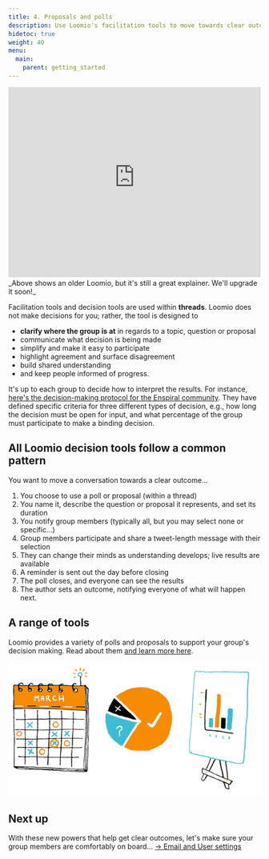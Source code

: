 ```yaml
---
title: 4. Proposals and polls
description: Use Loomio's facilitation tools to move towards clear outcomes.
hidetoc: true
weight: 40
menu:
  main:
    parent: getting_started
---
```


<iframe width="100%" height="380px" src="https://www.youtube-nocookie.com/embed/ePILBTxgkmE" frameborder="0" allowfullscreen></iframe>
_Above shows an older Loomio, but it's still a great explainer. We'll upgrade it soon!_

Facilitation tools and decision tools are used within **threads**. Loomio does not make decisions for you; rather, the tool is designed to

* **clarify where the group is at** in regards to a topic, question or proposal
* communicate what decision is being made
* simplify and make it easy to participate
* highlight agreement and surface disagreement
* build shared understanding
* and keep people informed of progress.

It's up to each group to decide how to interpret the results. For instance, [here's the decision-making protocol for the Enspiral community](https://handbook.enspiral.com/agreements/decisions.html). They have defined specific criteria for three different types of decision, e.g., how long the decision must be open for input, and what percentage of the group must participate to make a binding decision.

## All Loomio decision tools follow a common pattern

You want to move a conversation towards a clear outcome...

1. You choose to use a poll or proposal (within a thread)
2. You name it, describe the question or proposal it represents, and set its duration
3. You notify group members (typically all, but you may select none or specific...)
3. Group members participate and share a tweet-length message with their selection
4. They can change their minds as understanding develops; live results are available
5. A reminder is sent out the day before closing
6. The poll closes, and everyone can see the results
7. The author sets an outcome, notifying everyone of what will happen next.

## A range of tools

Loomio provides a variety of polls and proposals to support your group's decision making. Read about them [and learn more here](/en/user_manual/polls).

![](decision-types.png)

## Next up

With these new powers that help get clear outcomes, let's make sure your group members are comfortably on board... [→ Email and User settings](../notifications_settings)
